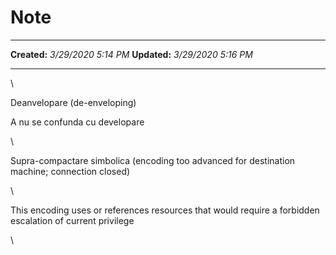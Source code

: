 Note
====

  -------------- ---------------------
  **Created:**   *3/29/2020 5:14 PM*
  **Updated:**   *3/29/2020 5:16 PM*
  -------------- ---------------------

\

Deanvelopare (de-enveloping)

A nu se confunda cu developare

\

Supra-compactare simbolica (encoding too advanced for destination
machine; connection closed)

\

This encoding uses or references resources that would require a
forbidden escalation of current privilege

\

 
